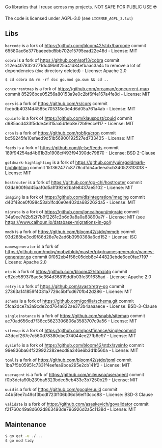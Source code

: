 Go libraries that I reuse across my projects. NOT SAFE FOR PUBLIC USE ☢️

The code is licensed under AGPL-3.0 (see `LICENSE_AGPL_3.txt`)

## Libs

`barcode` is a fork of https://github.com/bloom42/stdx/barcode commit 65580ac6e377baeeebd5bb702e15795ead22e48d - License: MIT


`cobra` is a fork of https://github.com/spf13/cobra commit 212ea4078323771dc49b6f25a41d84efbaac3a4c to remove a lot of dependencies (`doc` directory deleted) - License: Apache 2.0

```shell
$ cd cobra && rm -rf doc go.mod go.sum && cd ..
```

`concurrentmap` is a fork of https://github.com/orcaman/concurrent-map commit 85296bce05256a80153a9e0c2bf6f4e167a4fe8d - License: MIT

`cors` is a fork of https://github.com/rs/cors commit fcebdb403f4d4585c705318c0e4d6d05a761a4ab - License: MIT

`cpuinfo` is a fork of https://github.com/klauspost/cpuid commit d685acd433f5dde4e315aa5b1eb8e72b9ecce117 - License: MIT

`cron` is a fork of https://github.com/robfig/cron commit bc59245fe10efaed9d51b56900192527ed733435 - License: MIT

`feeds` is a fork of https://github.com/jlelse/feeds commit 189f94254ad4b61b3b1908cf493f94390dc79870 - License: BSD 2-Clause

`goldmark-highlighting` is a fork of https://github.com/yuin/goldmark-highlighting commit 151362477c8778cdfd54adeea5cb3405231f3018 - License: MIT

`hostrouter` is a fork of https://github.com/go-chi/hostrouter commit 03da900f6d45aaf0d5a1f392e2bafe8437ae5102 - License: MIT

`imaging` is a fork of https://github.com/disintegration/imaging commit d40f48ce0f098c53ab1fcd6e0e402da682262da5 - License: MIT

`migrate` is a fork of https://github.com/joncalhoun/migrate commit 34a9ee7d2b52f7b9f2261c2b6d9a8a0a83890a7f - License: MIT (see https://www.calhoun.io/database-migrations-in-go/)

`mmdb` is a fork of https://github.com/bloom42/stdx/mmdb commit 93d288be3cd9f86d28e7e2ad6b3950368a6cd152 - License: ISC

`namesgenerator` is a fork of https://github.com/moby/moby/blob/master/pkg/namesgenerator/names-generator.go commit 0f052eb4f56c05dcb8c444823ebde6ce0fac7197 - Licesne: Apache 2.0

`otp` is a fork of https://github.com/bloom42/stdx/otp commit c62dc589378ae5c364d36819ddfb03fe391635ad - License: Apache 2.0

`retry` is a fork of https://github.com/avast/retry-go commit 27363a141859f4031a7726c5bffcd670fb42d286 - License: MIT

`schema` is a fork of https://github.com/gorilla/schema.git commit 5fca2dce7a3a9cde2cd764a822ae373b4aaaaece - License: BSD-3-Clause

`singleinstance` is a fork of https://github.com/snabb/sitemap commit ac70ad656cd7f36cc5623306806a3583707c9a56 - License: MIT

`sitemap` is a fork of https://github.com/postfinance/singlecommit 43dccf267e7c560d78380cbc074044ee27fb6e97 - License: MIT

`sysinfo` is a fork of https://github.com/bloom42/stdx/sysinfo commit 99e836ba64f229922382eecd8a346e6b3d1b560a - License: MIT

`toml` is a fork of https://github.com/bloom42/stdx/toml commit 1ba7f5b05951c7331f4eefea9bce295e2cb141f2 - License: MIT

`useragent` is a fork of https://github.com/mileusna/useragent commit f0b3dcfa90b239ba5323bded5eb433e3b7250b29 - License: MIT

`uuid` is a fork of https://github.com/google/uuid commit 44b5fee7c49cf3bcdf723f106b36d56ef13ccc88 - License: BSD-3 Clause

`validate` is a fork of https://github.com/asaskevich/govalidator commit f21760c49a8d602d863493de796926d2a5c1138d - License: MIT


## Maintenance

```bash
$ go get -u ./...
$ go mod tidy
```
